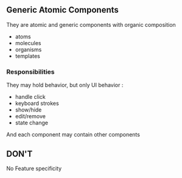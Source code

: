 ## Generic Atomic Components

They are atomic and generic components with organic composition

- atoms
- molecules
- organisms
- templates

### Responsibilities

They may hold behavior, but only UI behavior :

- handle click
- keyboard strokes
- show/hide
- edit/remove
- state change

And each component may contain other components

## DON'T

No Feature specificity